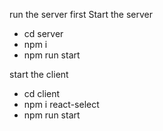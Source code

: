 run the server first
Start the server
* cd server
* npm i
* npm run start

start the client
* cd client
* npm i react-select
* npm run start
